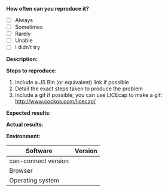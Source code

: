 <!--
Please use the labels on the right to classify your issue as a bug, enhancement, or question.

If you’re filing a bug, please provide the following information:
-->

__How often can you reproduce it?__ <!-- Use [x] to mark your choice. -->

- [ ] Always
- [ ] Sometimes
- [ ] Rarely
- [ ] Unable
- [ ] I didn’t try

<!-- Please provide a detailed description of the issue. Include specific details to help us understand the problem. -->

__Description:__



<!-- List the step-by-step process to reproduce the issue. -->

__Steps to reproduce:__

1. Include a JS Bin (or equivalent) link if possible
2. Detail the exact steps taken to produce the problem
3. Include a gif if possible; you can use LICEcap to make a gif: http://www.cockos.com/licecap/

<!-- Describe what you expected to have happen after completing the steps above. -->

__Expected results:__



<!-- Describe what actually happened after completing the steps above. -->

__Actual results:__



<!-- Include details about your environment. -->

__Environment:__

| Software                     | Version
| --------------------- | -------
| can-connect version  | 
| Browser                      | 
| Operating system      | 
